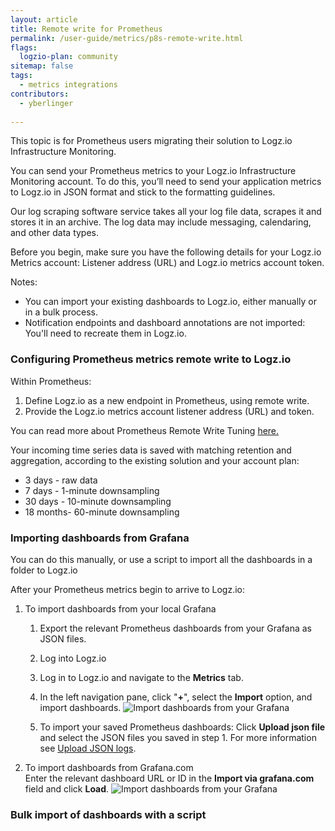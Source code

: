 ```yaml
---
layout: article
title: Remote write for Prometheus 
permalink: /user-guide/metrics/p8s-remote-write.html
flags:
  logzio-plan: community
sitemap: false
tags:
  - metrics integrations
contributors:
  - yberlinger
 
---
```

This topic is for Prometheus users migrating their solution to Logz.io Infrastructure Monitoring.

You can send your Prometheus metrics to your Logz.io Infrastructure Monitoring account.
To do this, you’ll need to send your application metrics to Logz.io in JSON format and stick to the formatting guidelines.

Our log scraping software service takes all your log file data, scrapes it and stores it in an archive. The log data may include messaging, calendaring, and other data types. 

Before you begin, make sure you have the following details for your Logz.io Metrics account: Listener address (URL) and Logz.io metrics account token.

Notes: 

* You can import your existing dashboards to Logz.io, either manually or in a bulk process.
* Notification endpoints and dashboard annotations are not imported: You'll need to recreate them in Logz.io.


### Configuring Prometheus metrics remote write to Logz.io

Within Prometheus:

1. Define Logz.io as a new endpoint in Prometheus, using remote write.
2. Provide the Logz.io metrics account listener address (URL) and token.

You can read more about Prometheus Remote Write Tuning [here.](https://prometheus.io/docs/practices/remote_write/) <i class="fas fa-external-link-alt"></i>


Your incoming time series data is saved with matching retention and aggregation, according to the existing solution and your account plan:

  - 3 days - raw data
  - 7 days - 1-minute downsampling
  - 30 days - 10-minute downsampling
  - 18 months- 60-minute downsampling


### Importing dashboards from Grafana
You can do this manually, or use a script to import all the dashboards in a folder to Logz.io

After your Prometheus metrics begin to arrive to Logz.io:  

1. To import dashboards from your local Grafana 
    1. Export the relevant Prometheus dashboards from your Grafana as JSON files.
    2. Log into Logz.io 

    3. Log in to Logz.io and navigate to the **Metrics** tab.

    4. In the left navigation pane, click  "**+**", select the **Import** option, and import dashboards.
  ![Import dashboards from your Grafana](https://dytvr9ot2sszz.cloudfront.net/logz-docs/grafana/p8simport-option1.png)

    5. To import your saved Prometheus dashboards: Click **Upload json file** and select the JSON files you saved in step 1. 
        For more information see [Upload JSON logs]({{site.baseurl}}/shipping/log-sources/json-uploads.html). 

2. To import dashboards from Grafana.com    
    Enter the relevant dashboard URL or ID in the **Import via grafana.com** field and click **Load**.  ![Import dashboards from your Grafana](https://dytvr9ot2sszz.cloudfront.net/logz-docs/grafana/p8simport-dashbd.png)

### Bulk import of dashboards with a script 
